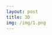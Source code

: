 ```yaml
---
layout: post
title: 3D
img: /img/1.png
---
```


<div class="img_row">
	<img class="col three" src="{{ site.baseurl }}/img/1.png" alt="" title="1"/>
</div>
<div class="img_row">
	<img class="col three" src="{{ site.baseurl }}/img/3.png" alt="" title="2"/>
</div>
<div class="img_row">
	<img class="col three" src="{{ site.baseurl }}/img/4.png" alt="" title="3"/>
</div>

<div class="img_row">
	<img class="col three" src="{{ site.baseurl }}/img/5.jpg" alt="" title="4"/>
</div>

